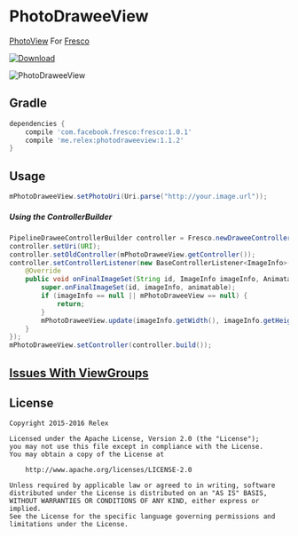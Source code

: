 # PhotoDraweeView

[PhotoView](https://github.com/chrisbanes/PhotoView) For [Fresco](https://github.com/facebook/fresco)


[ ![Download](https://api.bintray.com/packages/ongakuer/maven/PhotoDraweeView/images/download.svg) ](https://bintray.com/ongakuer/maven/PhotoDraweeView/_latestVersion)


![PhotoDraweeView](/screenshot.gif)



## Gradle
```groovy
dependencies {
    compile 'com.facebook.fresco:fresco:1.0.1'
    compile 'me.relex:photodraweeview:1.1.2'
}
```



## Usage
```java
mPhotoDraweeView.setPhotoUri(Uri.parse("http://your.image.url"));
```



##### Using the ControllerBuilder
```java
PipelineDraweeControllerBuilder controller = Fresco.newDraweeControllerBuilder();
controller.setUri(URI);
controller.setOldController(mPhotoDraweeView.getController());
controller.setControllerListener(new BaseControllerListener<ImageInfo>() {
    @Override
    public void onFinalImageSet(String id, ImageInfo imageInfo, Animatable animatable) {
        super.onFinalImageSet(id, imageInfo, animatable);
        if (imageInfo == null || mPhotoDraweeView == null) {
            return;
        }
        mPhotoDraweeView.update(imageInfo.getWidth(), imageInfo.getHeight());
    }
});
mPhotoDraweeView.setController(controller.build());
```


## [Issues With ViewGroups](https://github.com/chrisbanes/PhotoView#issues-with-viewgroups)


## License
```
Copyright 2015-2016 Relex

Licensed under the Apache License, Version 2.0 (the "License");
you may not use this file except in compliance with the License.
You may obtain a copy of the License at

    http://www.apache.org/licenses/LICENSE-2.0

Unless required by applicable law or agreed to in writing, software
distributed under the License is distributed on an "AS IS" BASIS,
WITHOUT WARRANTIES OR CONDITIONS OF ANY KIND, either express or implied.
See the License for the specific language governing permissions and
limitations under the License.
```

